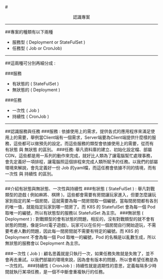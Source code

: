 #<center> 認識專案 </center>
<hr>

##專案的種類有以下兩種
<ul>
<li> 服務型 ( Deployment or StateFulSet )
<li> 任務型 ( Job or CronJob)
</ul> 
<hr>

##這兩種可分別再細分成 :

###服務
<ul>
<li>有狀態的 ( StateFulSet )
<li>無狀態的 ( Deployment )
</ul>

###任務
<ul>
<li>一次性 ( Job )
<li>持續性 ( CronJob )
</ul>
<hr>

##認識服務與任務
###服務 : 
依據使用上的需求，提供各式的應用程序來滿足使用上的需要，舉例當Client端有一個需求，Server端要為Client端提供什麼樣的服務，這些都可以做預先的設定。而這些服務的類型會依據使用上的需要，從而有 有狀態 與 無狀態 的區別。
###任務:
舉凡資料庫的建立、初始化設定檔、部屬CDN，這些都是用一系列的動作來完成，就好比人類為了讓電腦幫忙處理事務，會先定義好一項排程，讓電腦照這個排程來完成人類所賦予的任務。以我們的部屬環境來解說，會先定義好一份 Job 的yaml檔，而這任務會依據不同的情境，而有 一次性 與 持續性 的區別。

<hr>

##介紹有狀態與無狀態、一次性與持續性
###有狀態 ( StateFulSet ) : 
舉凡對戰類型的遊戲 ( 例如麻將、棋牌 )，這些都會需要有房間讓玩家進入，但要怎麼讓玩家到指定的某一個房間，這就需要為每一間房間取一個編號，當每間房間都有各別的唯一值，就能指定玩家到哪一間房了。而 K8S 的 StatefulSet 會為每一個 Pod 取唯一的編號，所以有狀態型的服務以 StatefulSet 為主宗。
###無狀態 ( Deployment ) :
對戰類型的會有狀態的問題，相反的，沒有對戰類型的就不會有狀態的問題，像是Slot(電子遊戲)，玩家可以在任何一個房間自行開始遊玩，不需要考慮人數的問題，因此每一間房間就不需要有特定的編號。而 K8S 的 Deployment 不會為每一個 Pod 取唯一的編號，Pod 的名稱是以亂數生成，所以無狀態的服務會以 Deployment 為主宗。


###一次性 ( Job ) :
顧名思義就是只執行一次，如果任務失敗就是失敗了，並不會再去重試。以我們部屬的環境來說，因為會有版本的問題，所以會希望任務是為一次性的。
###持續性 ( CronJob ) :
持續性就是週期性的意思，定義每隔多少時間就執行某項任務，是一個不中斷會重複執行的任務。












